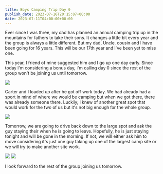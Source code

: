 ```yaml
---
title: Boys Camping Trip Day 0
publish_date: 2023-07-16T20:15:07+00:00
date: 2023-07-11T04:00:00+00:00
---
```


Ever since I was three, my dad has planned an annual camping trip up in the mountains for fathers to take their sons. It changes a little bit every year and the group is always a little different. But my dad, Uncle, cousin and I have been going for 16 years. This will be our 17th year and I've been yet to miss one.

This year, I friend of mine suggested him and I go up one day early. Since today I'm considering a bonus day, I'm calling day 0 since the rest of the group won't be joining us until tomorrow.

![](https://static.lukebouch.com/posts/2023-boys-camping-trip-day-00/luke-and-carter-getting-ready-to-leave.jpg)

Carter and I loaded up after he got off work today. We had already had a sport in mind of where we would be camping but when we got there, there was already someone there. Luckily, I knew of another great spot that would work for the two of us but it's not big enough for the whole group.

![](https://static.lukebouch.com/posts/2023-boys-camping-trip-day-00/arriving-at-the-campsite.jpg)

Tomorrow, we are going to drive back down to the large spot and ask the guy staying their when he is going to leave. Hopefully, he is just staying tonight and will be gone in the morning. If not, we will either ask him to move considering it's just one guy taking up one of the largest camp site or we will try to make another site work.

![](https://static.lukebouch.com/posts/2023-boys-camping-trip-day-00/carter-cooking-at-the-campsite.jpg)
![](https://static.lukebouch.com/posts/2023-boys-camping-trip-day-00/fire.jpg)

I look forward to the rest of the group joining us tomorrow.

